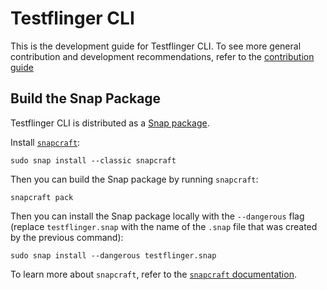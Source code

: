 # Testflinger CLI

This is the development guide for Testflinger CLI. To see more general
contribution and development recommendations, refer to the
[contribution guide](../CONTRIBUTING.md)

## Build the Snap Package

Testflinger CLI is distributed as a [Snap package][snap].

Install [`snapcraft`][snapcraft]:

```shell
sudo snap install --classic snapcraft
```

Then you can build the Snap package by running `snapcraft`:

```shell
snapcraft pack
```

Then you can install the Snap package locally with the `--dangerous` flag
(replace `testflinger.snap` with the name of the `.snap` file that was
created by the previous command):

```shell
sudo snap install --dangerous testflinger.snap
```

To learn more about `snapcraft`, refer to the
[`snapcraft` documentation][snapcraft-docs].

[snap]: https://snapcraft.io/testflinger-cli
[snapcraft]: https://snapcraft.io/snapcraft
[snapcraft-docs]: https://snapcraft.io/docs/snapcraft
